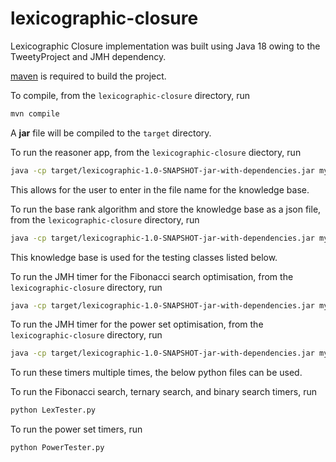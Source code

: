 # lexicographic-closure
Lexicographic Closure implementation was built using Java 18 owing to the TweetyProject and JMH dependency.

[maven](https://maven.apache.org/users/index.html) is required to build the project.

To compile, from the `lexicographic-closure` directory, run

```sh
mvn compile
```

A **jar** file will be compiled to the `target` directory.

To run the reasoner app, from the `lexicographic-closure` diectory, run

```sh
java -cp target/lexicographic-1.0-SNAPSHOT-jar-with-dependencies.jar mytweety.lexicographic.App
```

This allows for the user to enter in the file name for the knowledge base.

To run the base rank algorithm and store the knowledge base as a json file, from the `lexicographic-closure` directory, run

```sh
java -cp target/lexicographic-1.0-SNAPSHOT-jar-with-dependencies.jar mytweety.lexicographic.fileWriter
```

This knowledge base is used for the testing classes listed below.

To run the JMH timer for the Fibonacci search optimisation, from the `lexicographic-closure` directory, run

```sh
java -cp target/lexicographic-1.0-SNAPSHOT-jar-with-dependencies.jar mytweety.lexicographic.LexicalTimer
```

To run the JMH timer for the power set optimisation, from the `lexicographic-closure` directory, run

```sh
java -cp target/lexicographic-1.0-SNAPSHOT-jar-with-dependencies.jar mytweety.lexicographic.PowerTimer
```

To run these timers multiple times, the below python files can be used.

To run the Fibonacci search, ternary search, and binary search timers, run

```sh
python LexTester.py
```

To run the power set timers, run

```sh
python PowerTester.py
```